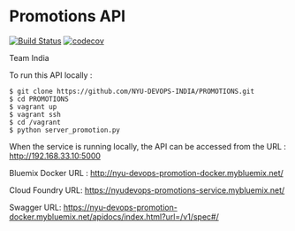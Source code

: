# Promotions API

[![Build Status](https://travis-ci.org/NYU-DEVOPS-INDIA/PROMOTIONS.svg?branch=master)](https://travis-ci.org/NYU-DEVOPS-INDIA/PROMOTIONS)
[![codecov](https://codecov.io/gh/NYU-DEVOPS-INDIA/PROMOTIONS/branch/master/graph/badge.svg)](https://codecov.io/gh/NYU-DEVOPS-INDIA/PROMOTIONS)

Team India

To run this API locally : 

```{r, engine='bash', count_lines}
$ git clone https://github.com/NYU-DEVOPS-INDIA/PROMOTIONS.git
$ cd PROMOTIONS
$ vagrant up
$ vagrant ssh
$ cd /vagrant
$ python server_promotion.py
```

When the service is running locally, the API can be accessed from the URL : http://192.168.33.10:5000

Bluemix Docker URL : http://nyu-devops-promotion-docker.mybluemix.net/

Cloud Foundry URL: https://nyudevops-promotions-service.mybluemix.net/

Swagger URL: https://nyu-devops-promotion-docker.mybluemix.net/apidocs/index.html?url=/v1/spec#/
